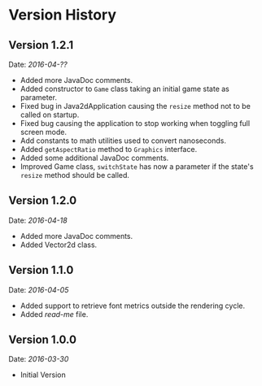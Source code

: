 # Version History

## Version 1.2.1
Date: *2016-04-??*

- Added more JavaDoc comments.
- Added constructor to `Game` class taking an initial game state as parameter.
- Fixed bug in Java2dApplication causing the `resize` method not to be called on startup.
- Fixed bug causing the application to stop working when toggling full screen mode.
- Add constants to math utilities used to convert nanoseconds.
- Added `getAspectRatio` method to `Graphics` interface.
- Added some additional JavaDoc comments.
- Improved Game class, `switchState` has now a parameter if the state's  `resize` method should be called.

## Version 1.2.0
Date: *2016-04-18*

- Added more JavaDoc comments.
- Added Vector2d class.

## Version 1.1.0
Date: *2016-04-05*

- Added support to retrieve font metrics outside the rendering cycle.
- Added *read-me* file.

## Version 1.0.0
Date: *2016-03-30*

- Initial Version